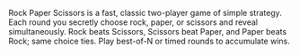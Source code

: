 Rock Paper Scissors is a fast, classic two-player game of simple strategy. Each round you secretly choose rock, paper, or scissors and reveal simultaneously. Rock beats Scissors, Scissors beat Paper, and Paper beats Rock; same choice ties. Play best-of-N or timed rounds to accumulate wins.